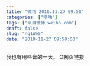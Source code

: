 ```yaml
---
title: "微博 2010.11.27 09:50"
categories: ["嘀咕"]
tags: ["来自微博 weibo.com"]
draft: false
slug: "ng1WeS"
date: "2010-11-27 09:50:00"
---
```


<p>我也有用唇膏的一天。 O网页链接 ​​​​</p>
